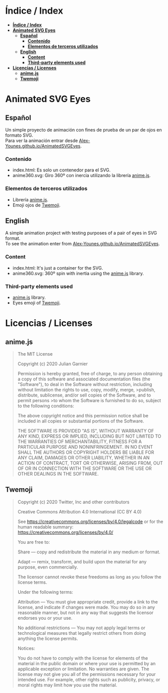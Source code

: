 # **Índice / Index**
- [**Índice / Index**](#índice--index)
- [**Animated SVG Eyes**](#animated-svg-eyes)
  - [**Español**](#español)
    - [**Contenido**](#contenido)
    - [**Elementos de terceros utilizados**](#elementos-de-terceros-utilizados)
  - [**English**](#english)
    - [**Content**](#content)
    - [**Third-party elements used**](#third-party-elements-used)
- [**Licencias / Licenses**](#licencias--licenses)
  - [**anime.js**](#animejs)
  - [**Twemoji**](#twemoji)

# **Animated SVG Eyes**
## **Español**
Un simple proyecto de animación con fines de prueba de un par de ojos en formato SVG.\
Para ver la animación entrar desde [Alex-Younes.github.io/AnimatedSVGEyes](https://Alex-Younes.github.io/AnimatedSVGEyes).

### **Contenido**
* index.html: Es solo un contenedor para el SVG.
* anime360.svg: Giro 360º con inercia utilizando la librería [anime.js](https://github.com/juliangarnier/anime).

### **Elementos de terceros utilizados**
* Librería [anime.js](https://github.com/juliangarnier/anime).
* Emoji ojos de [Twemoji](https://github.com/twitter/twemoji).

## **English**
A simple animation project with testing purposes of a pair of eyes in SVG format.\
To see the animation enter from [Alex-Younes.github.io/AnimatedSVGEyes](https://Alex-Younes.github.io/AnimatedSVGEyes).

### **Content**
* index.html: It's just a container for the SVG.
* anime360.svg: 360º spin with inertia using the [anime.js](https://github.com/juliangarnier/anime) library.

### **Third-party elements used**
* [anime.js](https://github.com/juliangarnier/anime) library.
* Eyes emoji of [Twemoji](https://github.com/twitter/twemoji).

# **Licencias / Licenses**

## **anime.js**
>The MIT License
>
>Copyright (c) 2020 Julian Garnier
>
>Permission is hereby granted, free of charge, to any person obtaining a copy of this software and associated documentation files (the "Software"), to deal in the Software without restriction, including without limitation the rights to use, copy, modify, merge, >publish, distribute, sublicense, and/or sell copies of the Software, and to permit persons >to whom the Software is furnished to do so, subject to the following conditions:
>
>The above copyright notice and this permission notice shall be included in all copies or substantial portions of the Software.
>
>THE SOFTWARE IS PROVIDED "AS IS", WITHOUT WARRANTY OF ANY KIND, EXPRESS OR IMPLIED, INCLUDING BUT NOT LIMITED TO THE WARRANTIES OF MERCHANTABILITY, FITNESS FOR A PARTICULAR PURPOSE AND NONINFRINGEMENT. IN NO EVENT SHALL THE AUTHORS OR COPYRIGHT HOLDERS BE LIABLE FOR ANY CLAIM, DAMAGES OR OTHER LIABILITY, WHETHER IN AN ACTION OF CONTRACT, TORT OR OTHERWISE, ARISING FROM, OUT OF OR IN CONNECTION WITH THE SOFTWARE OR THE USE OR OTHER DEALINGS IN THE SOFTWARE.

## **Twemoji**
>Copyright (c) 2020 Twitter, Inc and other contributors
>
>Creative Commons Attribution 4.0 International (CC BY 4.0)
>
>See https://creativecommons.org/licenses/by/4.0/legalcode or for the human readable summary: https://creativecommons.org/licenses/by/4.0/
>
>You are free to:
>
>Share — copy and redistribute the material in any medium or format.
>
>Adapt — remix, transform, and build upon the material for any purpose, even commercially.
>
>The licensor cannot revoke these freedoms as long as you follow the license terms.
>
>Under the following terms:
>
>Attribution — You must give appropriate credit, provide a link to the license, and indicate if changes were made. You may do so in any reasonable manner, but not in any way that suggests the licensor endorses you or your use.
>
>No additional restrictions — You may not apply legal terms or technological measures that legally restrict others from doing anything the license permits.
>
>Notices:
>
>You do not have to comply with the license for elements of the material in the public domain or where your use is permitted by an applicable exception or limitation. No warranties are given. The license may not give you all of the permissions necessary for your intended use. For example, other rights such as publicity, privacy, or moral rights may limit how you use the material.